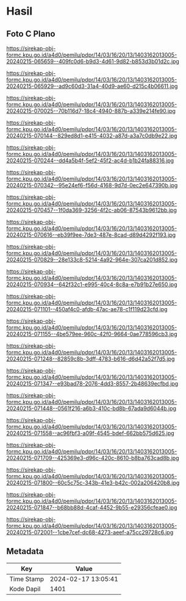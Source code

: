 # Hasil

## Foto C Plano

https://sirekap-obj-formc.kpu.go.id/a4d0/pemilu/pdpr/14/03/16/20/13/1403162013005-20240215-065659--409fc0d6-b9d3-4d61-9d82-b853d3b01d2c.jpg

https://sirekap-obj-formc.kpu.go.id/a4d0/pemilu/pdpr/14/03/16/20/13/1403162013005-20240215-065929--ad9c60d3-31a4-40d9-ae60-d215c4b06611.jpg

https://sirekap-obj-formc.kpu.go.id/a4d0/pemilu/pdpr/14/03/16/20/13/1403162013005-20240215-070025--70b116d7-18c4-4940-887b-a339e214fe90.jpg

https://sirekap-obj-formc.kpu.go.id/a4d0/pemilu/pdpr/14/03/16/20/13/1403162013005-20240215-070144--829ed8d1-e415-4032-a87d-a3a7c0db9e22.jpg

https://sirekap-obj-formc.kpu.go.id/a4d0/pemilu/pdpr/14/03/16/20/13/1403162013005-20240215-070244--dd4a5b4f-5ef2-45f2-ac4d-b1b24fa88316.jpg

https://sirekap-obj-formc.kpu.go.id/a4d0/pemilu/pdpr/14/03/16/20/13/1403162013005-20240215-070342--95e24ef6-f56d-4168-9d7d-0ec2e647390b.jpg

https://sirekap-obj-formc.kpu.go.id/a4d0/pemilu/pdpr/14/03/16/20/13/1403162013005-20240215-070457--1f0da369-3256-4f2c-ab06-87543b9612bb.jpg

https://sirekap-obj-formc.kpu.go.id/a4d0/pemilu/pdpr/14/03/16/20/13/1403162013005-20240215-070616--eb39f9ee-7de3-487e-8cad-d89d4292f193.jpg

https://sirekap-obj-formc.kpu.go.id/a4d0/pemilu/pdpr/14/03/16/20/13/1403162013005-20240215-070829--28e133c8-5214-4a92-964e-307ca201d852.jpg

https://sirekap-obj-formc.kpu.go.id/a4d0/pemilu/pdpr/14/03/16/20/13/1403162013005-20240215-070934--642f32c1-e995-40c4-8c8a-e7b91b27e650.jpg

https://sirekap-obj-formc.kpu.go.id/a4d0/pemilu/pdpr/14/03/16/20/13/1403162013005-20240215-071101--450af4c0-afdb-47ac-ae78-c1f119d23cfd.jpg

https://sirekap-obj-formc.kpu.go.id/a4d0/pemilu/pdpr/14/03/16/20/13/1403162013005-20240215-071155--4be579ee-960c-42f0-9664-0ae778596cb3.jpg

https://sirekap-obj-formc.kpu.go.id/a4d0/pemilu/pdpr/14/03/16/20/13/1403162013005-20240215-071248--82859c8b-3dff-4783-b616-d6d42a52f7d5.jpg

https://sirekap-obj-formc.kpu.go.id/a4d0/pemilu/pdpr/14/03/16/20/13/1403162013005-20240215-071347--e93bad78-2076-4dd3-8557-2b48639ecfbd.jpg

https://sirekap-obj-formc.kpu.go.id/a4d0/pemilu/pdpr/14/03/16/20/13/1403162013005-20240215-071448--0561f216-a6b3-410c-bd8b-67ada9d6044b.jpg

https://sirekap-obj-formc.kpu.go.id/a4d0/pemilu/pdpr/14/03/16/20/13/1403162013005-20240215-071558--ac96fbf3-a09f-4545-bdef-662bb575d625.jpg

https://sirekap-obj-formc.kpu.go.id/a4d0/pemilu/pdpr/14/03/16/20/13/1403162013005-20240215-071709--425369e3-d96c-420c-8610-b8ba763cad8b.jpg

https://sirekap-obj-formc.kpu.go.id/a4d0/pemilu/pdpr/14/03/16/20/13/1403162013005-20240215-071800--60c5c75c-343b-41e3-b42c-002a206420b8.jpg

https://sirekap-obj-formc.kpu.go.id/a4d0/pemilu/pdpr/14/03/16/20/13/1403162013005-20240215-071847--b68bb88d-4caf-4452-9b55-e29356cfeae0.jpg

https://sirekap-obj-formc.kpu.go.id/a4d0/pemilu/pdpr/14/03/16/20/13/1403162013005-20240215-072001--1cbe7cef-dc68-4273-aeef-a75cc29728c6.jpg


## Metadata

| Key        | Value               |
| ---------- | ------------------- |
| Time Stamp | 2024-02-17 13:05:41 |
| Kode Dapil | 1401                |



